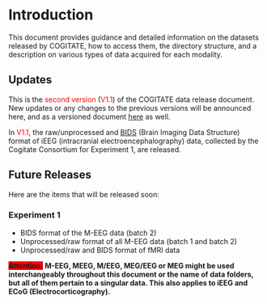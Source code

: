 # Introduction

This document provides guidance and detailed information on the datasets released by COGITATE, how to access them, the directory structure, and a description on various types of data acquired for each modality.

## Updates

This is the <span style="color:red;">second version</span> (<span style="color:red;">V1.1</span>) of the COGITATE data release document. New updates or any changes to the previous versions will be announced here, and as a versioned document [here](https://github.com/Cogitate-consortium/cogitate-data/tree/main/assets/documentation_v1.1) as well.

In <span style="color:red;">V1.1</span>, the raw/unprocessed and [BIDS](https://bids-specification.readthedocs.io/en/stable/) (Brain Imaging Data Structure) format of iEEG (intracranial electroencephalography) data, collected by the Cogitate Consortium for Experiment 1, are released.

## Future Releases

Here are the items that will be released soon:

### Experiment 1

* BIDS format of the M-EEG data (batch 2)
* Unprocessed/raw format of all M-EEG data (batch 1 and batch 2)
* Unprocessed/raw and BIDS format of fMRI data

<span style="background-color: red"><b>Attention:</b></span>
**M-EEG, MEEG, M/EEG, MEG/EEG or MEG might be used interchangeably throughout this document or the name of data folders, but all of them pertain to a singular data. This also applies to iEEG and ECoG (Electrocorticography).**
